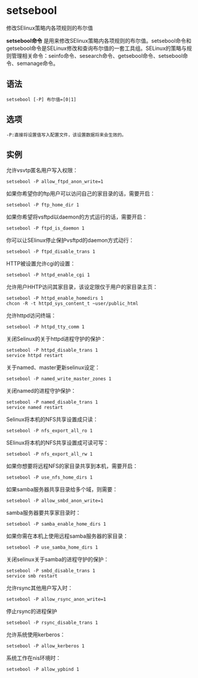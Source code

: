 setsebool
===

修改SElinux策略内各项规则的布尔值


**setsebool命令** 是用来修改SElinux策略内各项规则的布尔值。setsebool命令和getsebool命令是SELinux修改和查询布尔值的一套工具组。SELinux的策略与规则管理相关命令：seinfo命令、sesearch命令、getsebool命令、setsebool命令、semanage命令。

##  语法

```
setsebool [-P] 布尔值=[0|1]
```

##  选项

```
-P:直接将设置值写入配置文件，该设置数据将来会生效的。
```

##  实例

允许vsvtp匿名用户写入权限：

```
setsebool -P allow_ftpd_anon_write=1
```

如果你希望你的ftp用户可以访问自己的家目录的话，需要开启：

```
setsebool -P ftp_home_dir 1
```

如果你希望将vsftpd以daemon的方式运行的话，需要开启：

```
setsebool -P ftpd_is_daemon 1
```

你可以让SElinux停止保护vsftpd的daemon方式动行：

```
setsebool -P ftpd_disable_trans 1 
```

HTTP被设置允许cgi的设置：

```
setsebool -P httpd_enable_cgi 1
```

允许用户HHTP访问其家目录，该设定限仅于用户的家目录主页：

```
setsebool -P httpd_enable_homedirs 1
chcon -R -t httpd_sys_content_t ~user/public_html
```

允许httpd访问终端：

```
setsebool -P httpd_tty_comm 1
```

关闭Selinux的关于httpd进程守护的保护：

```
setsebool -P httpd_disable_trans 1
service httpd restart
```

关于named、master更新selinux设定：

```
setsebool -P named_write_master_zones 1
```

关闭named的进程守护保护：

```
setsebool -P named_disable_trans 1
service named restart
```

Selinux将本机的NFS共享设置成只读：

```
setsebool -P nfs_export_all_ro 1
```

SElinux将本机的NFS共享设置成可读可写：

```
setsebool -P nfs_export_all_rw 1
```

如果你想要将远程NFS的家目录共享到本机，需要开启：

```
setsebool -P use_nfs_home_dirs 1
```

如果samba服务器共享目录给多个域，则需要：

```
setsebool -P allow_smbd_anon_write=1
```

samba服务器要共享家目录时：

```
setsebool -P samba_enable_home_dirs 1
```

如果你需在本机上使用远程samba服务器的家目录：

```
setsebool -P use_samba_home_dirs 1
```

关闭selinux关于samba的进程守护的保护：

```
setsebool -P smbd_disable_trans 1
service smb restart
```

允许rsync其他用户写入时：

```
setsebool -P allow_rsync_anon_write=1
```

停止rsync的进程保护

```
setsebool -P rsync_disable_trans 1
```

允许系统使用kerberos：

```
setsebool -P allow_kerberos 1
```

系统工作在nis环境时：

```
setsebool -P allow_ypbind 1
```


